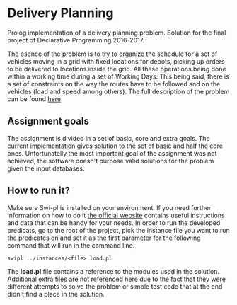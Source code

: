 # Delivery Planning
Prolog implementation of a delivery planning problem. Solution for the final project of Declarative Programming 2016-2017.

The esence of the problem is to try to organize the schedule for a set of vehicles moving in a grid with fixed locations for depots, picking up orders to be delivered to locations inside the grid. All these operations being done within a working time during a set of Working Days. This being said, there is a set of constraints on the way the routes have to be followed and on the vehicles (load and speed among others). The full description of the problem can be found [here](https://ai.vub.ac.be/node/1546)

## Assignment goals
The assignment is divided in a set of basic, core and extra goals. The current implementation gives solution to the set of basic and half the core ones. Unfortunatelly the most important goal of the assignment was not achieved, the software doesn't purpose valid solutions for the problem given the input databases.

## How to run it?
Make sure Swi-pl is installed on your environment. If you need further information on how to do it [the official website](http://www.swi-prolog.org/) contains useful instructions and data that can be handy for your needs.
In order to run the developed predicats, go to the root of the project, pick the instance file you want to run the predicates on and set it as the first parameter for the following command that will run in the command line.
```
swipl ../instances/<file> load.pl
```
The **load.pl** file contains a reference to the modules used in the solution. Additional extra files are not referenced here due to the fact that they were different attempts to solve the problem or simple test code that at the end didn't find a place in the solution.

